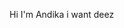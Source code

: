 Hi I'm Andika i want deez

<!---
KomangAndika/KomangAndika is a ✨ special ✨ repository because its `README.md` (this file) appears on your GitHub profile.
You can click the Preview link to take a look at your changes.
--->
